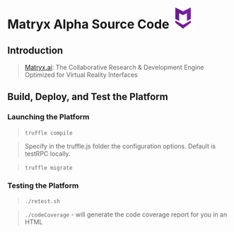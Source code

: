 # Matryx Alpha Source Code ![alt text](https://github.com/adam-p/markdown-here/raw/master/src/common/images/icon48.png "Matryx Logo")

## Introduction

> [Matryx.ai](https://www.matryx.ai): 
The Collaborative Research & Development Engine Optimized for Virtual Reality Interfaces

## Build, Deploy, and Test the Platform

### Launching the Platform
>`truffle compile`

>Specify in the truffle.js folder the configuration options. Default is testRPC locally.

>`truffle migrate`



### Testing the Platform

>`./retest.sh`

>`./codeCoverage` - will generate the code coverage report for you in an HTML


